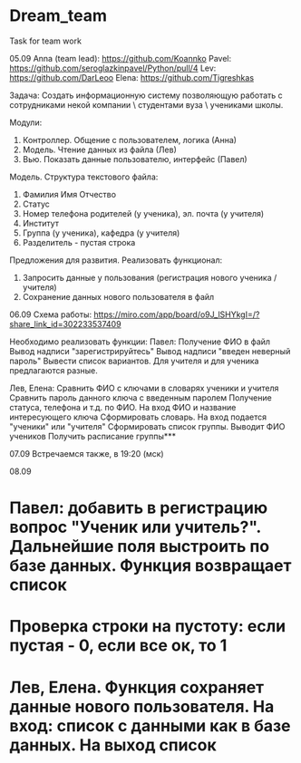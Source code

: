 # Dream_team
Task for team work

05.09
Anna (team lead): https://github.com/Koannko
Pavel: https://github.com/seroglazkinpavel/Python/pull/4
Lev: https://github.com/DarLeoo
Elena: https://github.com/Tigreshkas

Задача:
Создать информационную систему позволяющую работать с сотрудниками некой компании \ студентами вуза \ учениками школы.

Модули:
1. Контроллер. Общение с пользователем, логика (Анна)
2. Модель. Чтение данных из файла (Лев)
3. Вью. Показать данные пользователю, интерфейс (Павел)

Модель. Структура текстового файла:
1. Фамилия Имя Отчество
2. Статус
3. Номер телефона родителей (у ученика), эл. почта (у учителя)
4. Институт
5. Группа (у ученика), кафедра (у учителя)
6. Разделитель - пустая строка

Предложения для развития. Реализовать функционал:
1. Запросить данные у пользования (регистрация нового ученика / учителя)
2. Сохранение данных нового пользователя в файл


06.09
Схема работы: https://miro.com/app/board/o9J_lSHYkgI=/?share_link_id=302233537409

Необходимо реализовать функции:
Павел:
  Получение ФИО в файл
  Вывод надписи "зарегистрируйтесь"
  Вывод надписи "введен неверный пароль"
  Вывести список вариантов. Для учителя и для ученика предлагаются разные.

Лев, Елена:
  Сравнить ФИО с ключами в словарях ученики и учителя
  Сравнить пароль данного ключа с введенным паролем
  Получение статуса, телефона и т.д. по ФИО. На вход ФИО и название интересующего ключа
  Сформировать словарь. На вход подается "ученики" или "учителя"
  Сформировать список группы. Выводит ФИО учеников
  Получить расписание группы***
  
  
07.09 
Встречаемся также, в 19:20 (мск)

08.09 
# Павел: добавить в регистрацию вопрос "Ученик или учитель?". Дальнейшие поля выстроить по базе данных. Функция возвращает список
# Проверка строки на пустоту: если пустая - 0, если все ок, то 1

# Лев, Елена. Функция сохраняет данные нового пользователя. На вход: список с данными как в базе данных. На выход список
